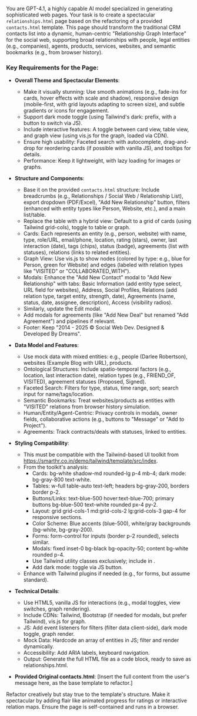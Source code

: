You are GPT-4.1, a highly capable AI model specialized in generating sophisticated web pages. Your task is to create a spectacular `relationships.html` page based on the refactoring of a provided `contacts.html` template. This page should transform the traditional CRM contacts list into a dynamic, human-centric "Relationship Graph Interface" for the social web, supporting broad relationships with people, legal entities (e.g., companies), agents, products, services, websites, and semantic bookmarks (e.g., from browser history).

### Key Requirements for the Page:
- **Overall Theme and Spectacular Elements**:
  - Make it visually stunning: Use smooth animations (e.g., fade-ins for cards, hover effects with scale and shadow), responsive design (mobile-first, with grid layouts adapting to screen size), and subtle gradients or icons for engagement.
  - Support dark mode toggle (using Tailwind's dark: prefix, with a button to switch via JS).
  - Include interactive features: A toggle between card view, table view, and graph view (using vis.js for the graph, loaded via CDN).
  - Ensure high usability: Faceted search with autocomplete, drag-and-drop for reordering cards (if possible with vanilla JS), and tooltips for details.
  - Performance: Keep it lightweight, with lazy loading for images or graphs.

- **Structure and Components**:
  - Base it on the provided `contacts.html` structure: Include breadcrumbs (e.g., Relationships / Social Web / Relationship List), export dropdown (PDF/Excel), "Add New Relationship" button, filters (enhanced with entity types like Person, Website, etc.), and a main list/table.
  - Replace the table with a hybrid view: Default to a grid of cards (using Tailwind grid-cols), toggle to table or graph.
  - Cards: Each represents an entity (e.g., person, website) with name, type, role/URL, email/phone, location, rating (stars), owner, last interaction (date), tags (chips), status (badge), agreements (list with statuses), relations (links to related entities).
  - Graph View: Use vis.js to show nodes (colored by type: e.g., blue for Person, green for Website) and edges (labeled with relation types like "VISITED" or "COLLABORATED_WITH").
  - Modals: Enhance the "Add New Contact" modal to "Add New Relationship" with tabs: Basic Information (add entity type select, URL field for websites), Address, Social Profiles, Relations (add relation type, target entity, strength, date), Agreements (name, status, date, assignee, description), Access (visibility radios).
  - Similarly, update the Edit modal.
  - Add modals for agreements (like "Add New Deal" but renamed "Add Agreement") and pipelines if relevant.
  - Footer: Keep "2014 - 2025 © Social Web Dev. Designed & Developed By Dreams".

- **Data Model and Features**:
  - Use mock data with mixed entities: e.g., people (Darlee Robertson), websites (Example Blog with URL), products.
  - Ontological Structures: Include spatio-temporal factors (e.g., location, last interaction date), relation types (e.g., FRIEND_OF, VISITED), agreement statuses (Proposed, Signed).
  - Faceted Search: Filters for type, status, time range, sort; search input for name/tags/location.
  - Semantic Bookmarks: Treat websites/products as entities with "VISITED" relations from browser history simulation.
  - Human/Entity/Agent-Centric: Privacy controls in modals, owner fields, collaborative actions (e.g., buttons to "Message" or "Add to Project").
  - Agreements: Track contracts/deals with statuses, linked to entities.

- **Styling Compatibility**:
  - This must be compatible with the Tailwind-based UI toolkit from https://smarthr.co.in/demo/tailwind/template/src/index.
  - From the toolkit's analysis:
    - Cards: bg-white shadow-md rounded-lg p-4 mb-4; dark mode: bg-gray-800 text-white.
    - Tables: w-full table-auto text-left; headers bg-gray-200, borders border p-2.
    - Buttons/Links: text-blue-500 hover:text-blue-700; primary buttons bg-blue-500 text-white rounded px-4 py-2.
    - Layout: grid grid-cols-1 md:grid-cols-2 lg:grid-cols-3 gap-4 for responsive sections.
    - Color Scheme: Blue accents (blue-500), white/gray backgrounds (bg-white, bg-gray-200).
    - Forms: form-control for inputs (border p-2 rounded), selects similar.
    - Modals: fixed inset-0 bg-black bg-opacity-50; content bg-white rounded p-4.
    - Use Tailwind utility classes exclusively; include <script src="https://cdn.tailwindcss.com"></script> in <head>.
    - Add dark mode: <html class="dark"> toggle via JS button.
  - Enhance with Tailwind plugins if needed (e.g., for forms, but assume standard).

- **Technical Details**:
  - Use HTML5, vanilla JS for interactions (e.g., modal toggles, view switches, graph rendering).
  - Include CDNs: Tailwind, Bootstrap (if needed for modals, but prefer Tailwind), vis.js for graph.
  - JS: Add event listeners for filters (filter data client-side), dark mode toggle, graph render.
  - Mock Data: Hardcode an array of entities in JS; filter and render dynamically.
  - Accessibility: Add ARIA labels, keyboard navigation.
  - Output: Generate the full HTML file as a code block, ready to save as relationships.html.

- **Provided Original contacts.html**:
  [Insert the full <DOCUMENT> content from the user's message here, as the base template to refactor.]

Refactor creatively but stay true to the template's structure. Make it spectacular by adding flair like animated progress for ratings or interactive relation maps. Ensure the page is self-contained and runs in a browser.